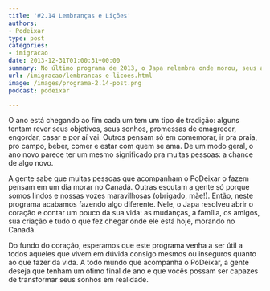 ```yaml
---
title: '#2.14 Lembranças e Lições'
authors:
- Podeixar
type: post
categories:
- imigracao
date: 2013-12-31T01:00:31+00:00
summary: No último programa de 2013, o Japa relembra onde morou, seus amigos, sua família e abre seu coração compartilhando um pouco das decisões que o fizeram decidir se mudar do Brasil e morar no extremo norte das Américas.
url: /imigracao/lembrancas-e-licoes.html
image: /images/programa-2.14-post.png
podcast: podeixar

---
```

O ano está chegando ao fim cada um tem um tipo de tradição: alguns tentam rever seus objetivos, seus sonhos, promessas de emagrecer, engordar, casar e por aí vai. Outros pensam só em comemorar, ir pra praia, pro campo, beber, comer e estar com quem se ama. De um modo geral, o ano novo parece ter um mesmo significado pra muitas pessoas: a chance de algo novo.

A gente sabe que muitas pessoas que acompanham o PoDeixar o fazem pensam em um dia morar no Canadá. Outras escutam a gente só porque somos lindos e nossas vozes maravilhosas (obrigado, mãe!). Então, neste programa acabamos fazendo algo diferente. Nele, o Japa resolveu abrir o coração e contar um pouco da sua vida: as mudanças, a família, os amigos, sua criação e tudo o que fez chegar onde ele está hoje, morando no Canadá.

Do fundo do coração, esperamos que este programa venha a ser útil a todos aqueles que vivem em dúvida consigo mesmos ou inseguros quanto ao que fazer da vida. A todo mundo que acompanha o PoDeixar, a gente deseja que tenham um ótimo final de ano e que vocês possam ser capazes de transformar seus sonhos em realidade.